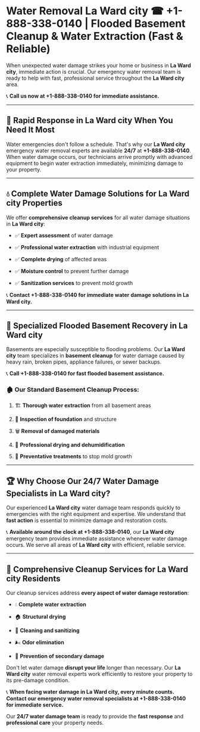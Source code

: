 # Water Removal La Ward city ☎ +1-888-338-0140 | Flooded Basement Cleanup & Water Extraction (Fast & Reliable)

When unexpected water damage strikes your home or business in **La Ward city**, immediate action is crucial. Our emergency water removal team is ready to help with fast, professional service throughout the **La Ward city** area. 

📞 **Call us now at +1-888-338-0140 for immediate assistance.**
---
## 🚀 Rapid Response in La Ward city When You Need It Most
Water emergencies don't follow a schedule. That's why our **La Ward city** emergency water removal experts are available **24/7** at **+1-888-338-0140**. When water damage occurs, our technicians arrive promptly with advanced equipment to begin water extraction immediately, minimizing damage to your property.
---
## 💧 Complete Water Damage Solutions for La Ward city Properties
We offer **comprehensive cleanup services** for all water damage situations in **La Ward city**:
- ✅ **Expert assessment** of water damage  
- ✅ **Professional water extraction** with industrial equipment  
- ✅ **Complete drying** of affected areas  
- ✅ **Moisture control** to prevent further damage  
- ✅ **Sanitization services** to prevent mold growth  
📞 **Contact +1-888-338-0140 for immediate water damage solutions in La Ward city.**
---
## 🌊 Specialized Flooded Basement Recovery in La Ward city
Basements are especially susceptible to flooding problems. Our **La Ward city** team specializes in **basement cleanup** for water damage caused by heavy rain, broken pipes, appliance failures, or sewer backups. 
📞 **Call +1-888-338-0140 for fast flooded basement assistance.**
### 🏚️ Our Standard Basement Cleanup Process:
1. 🏗️ **Thorough water extraction** from all basement areas  
2. 🔎 **Inspection of foundation** and structure  
3. 🗑️ **Removal of damaged materials**  
4. 💨 **Professional drying and dehumidification**  
5. 🚫 **Preventative treatments** to stop mold growth  
---
## 🏆 Why Choose Our 24/7 Water Damage Specialists in La Ward city?
Our experienced **La Ward city** water damage team responds quickly to emergencies with the right equipment and expertise. We understand that **fast action** is essential to minimize damage and restoration costs.
📞 **Available around the clock at +1-888-338-0140**, our **La Ward city** emergency team provides immediate assistance whenever water damage occurs. We serve all areas of **La Ward city** with efficient, reliable service.
---
## 🧹 Comprehensive Cleanup Services for La Ward city Residents
Our cleanup services address **every aspect of water damage restoration**:
- 💧 **Complete water extraction**  
- 🏠 **Structural drying**  
- 🧼 **Cleaning and sanitizing**  
- 🌬️ **Odor elimination**  
- 🚫 **Prevention of secondary damage**  
Don't let water damage **disrupt your life** longer than necessary. Our **La Ward city** water removal experts work efficiently to restore your property to its pre-damage condition.
📞 **When facing water damage in La Ward city, every minute counts. Contact our emergency water removal specialists at +1-888-338-0140 for immediate service.**
Our **24/7 water damage team** is ready to provide the **fast response** and **professional care** your property needs.
